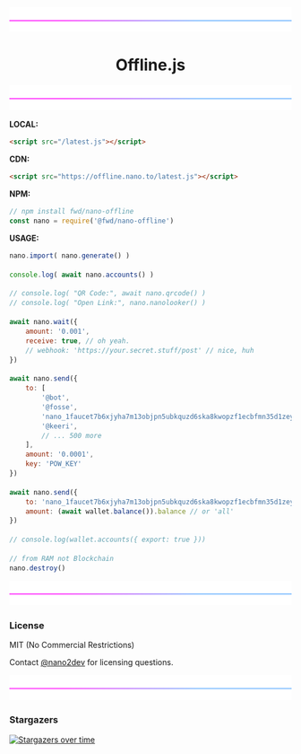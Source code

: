 ![line](https://github.com/fwd/n2/raw/master/.github/line.png)

<h1 align="center">Offline.js</h1>

![line](https://github.com/fwd/n2/raw/master/.github/line.png)

**LOCAL:**
```html
<script src="/latest.js"></script>
```

**CDN:**
```html
<script src="https://offline.nano.to/latest.js"></script>
```

**NPM:**
```js
// npm install fwd/nano-offline
const nano = require('@fwd/nano-offline')
```

**USAGE:**
```js
nano.import( nano.generate() )

console.log( await nano.accounts() )

// console.log( "QR Code:", await nano.qrcode() )
// console.log( "Open Link:", nano.nanolooker() )

await nano.wait({ 
    amount: '0.001',
    receive: true, // oh yeah.
    // webhook: 'https://your.secret.stuff/post' // nice, huh
})

await nano.send({ 
    to: [ 
        '@bot',
        '@fosse',
        'nano_1faucet7b6xjyha7m13objpn5ubkquzd6ska8kwopzf1ecbfmn35d1zey3ys', 
        '@keeri',
        // ... 500 more
    ], 
    amount: '0.0001',
    key: 'POW_KEY'
})

await nano.send({ 
    to: 'nano_1faucet7b6xjyha7m13objpn5ubkquzd6ska8kwopzf1ecbfmn35d1zey3ys', 
    amount: (await wallet.balance()).balance // or 'all'
})

// console.log(wallet.accounts({ export: true }))

// from RAM not Blockchain
nano.destroy()
```

![line](https://github.com/fwd/n2/raw/master/.github/line.png)

### License

MIT (No Commercial Restrictions)

Contact [@nano2dev](mailto:support@nano.to) for licensing questions.

![line](https://github.com/fwd/n2/raw/master/.github/line.png)

### Stargazers

[![Stargazers over time](https://starchart.cc/fwd/nano-js.svg)](https://github.com/fwd/nano-js)
